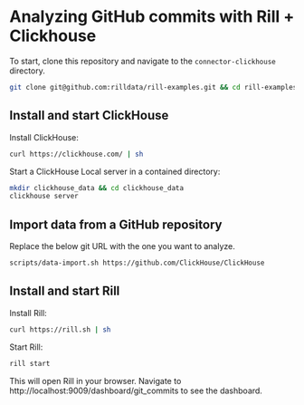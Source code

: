 # Analyzing GitHub commits with Rill + Clickhouse

To start, clone this repository and navigate to the `connector-clickhouse` directory.

```bash
git clone git@github.com:rilldata/rill-examples.git && cd rill-examples/connector-clickhouse
```

## Install and start ClickHouse

Install ClickHouse:

```bash
curl https://clickhouse.com/ | sh
```

Start a ClickHouse Local server in a contained directory:

```bash
mkdir clickhouse_data && cd clickhouse_data
clickhouse server
```

## Import data from a GitHub repository

Replace the below git URL with the one you want to analyze.

```bash
scripts/data-import.sh https://github.com/ClickHouse/ClickHouse
```

## Install and start Rill

Install Rill:

```bash
curl https://rill.sh | sh
```

Start Rill:

```bash
rill start
```

This will open Rill in your browser. Navigate to http://localhost:9009/dashboard/git_commits to see the dashboard.

